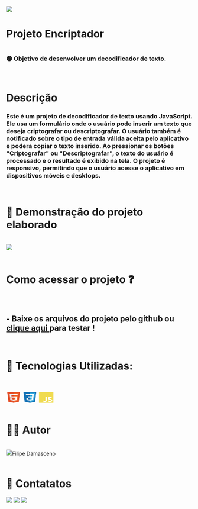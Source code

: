<img src="https://timr.com.br/wp-content/uploads/2021/06/30.06.21-FOTO-ARTIGO-para-SITE_1-redimensionada.png"  img/>
<br>
<h1> Projeto Encriptador<h1>
<h3>🟢 Objetivo de desenvolver um decodificador de texto.</h3>
<br> 
<h1> Descrição </h1>
<h3> 
Este é um projeto de decodificador de texto usando JavaScript. Ele usa um formulário onde o usuário pode inserir um texto que deseja criptografar ou descriptografar. O usuário também é notificado sobre o tipo de entrada válida aceita pelo aplicativo e podera copiar o texto inserido. Ao pressionar os botões "Criptografar" ou "Descriptografar", o texto do usuário é processado e o resultado é exibido na tela. O projeto é responsivo, permitindo que o usuário acesse o aplicativo em dispositivos móveis e desktops. </h3>
<br>
<h1>🧱 Demonstração do projeto elaborado </h1>
<br>
<img src="https://i.ibb.co/Php9myC/Criptografia.png"  img/>
<br>
<br>
<h1> Como acessar o projeto ❓</h1>
<br>
<h2> - Baixe os arquivos do projeto pelo github ou <a href=https://lipeh011.github.io/Cryptography/ target="_blank"> clique aqui </a> para testar !</h2>
<br>
<h1> 🚀 Tecnologias Utilizadas:</h1>
<br>
  <div style="display: inline_block"><br>
  <img align="center" alt="Lipe-HTML" height="30" width="40" src="https://raw.githubusercontent.com/devicons/devicon/master/icons/html5/html5-original.svg">
  <img align="center" alt="Lipe-CSS" height="30" width="40" src="https://raw.githubusercontent.com/devicons/devicon/master/icons/css3/css3-original.svg">
  <img align="center" alt="Lipe-Js" height="30" width="40" src="https://raw.githubusercontent.com/devicons/devicon/master/icons/javascript/javascript-plain.svg">
</div>
<br>
<h1>👨‍💻 Autor </h1>
<br>
<img src="https://avatars.githubusercontent.com/Lipeh011" width=115>Filipe Damasceno
<br>
<br>
<h1>📧 Contatatos </h1>
<div 
  <a href="https://www.linkedin.com/in/filipe-damasceno-49b14b250/" target="_blank"><img src="https://img.shields.io/badge/-LinkedIn-%230077B5?style=for-the-badge&logo=linkedin&logoColor=white" target="_blank"></a> 
  <a href = "filipedamasceno200@gmail.com"><img src="https://img.shields.io/badge/Gmail-D14836?style=for-the-badge&logo=gmail&logoColor=white" target="_blank"></a>
  <a href="https://discord.gg/wagxzStdc" target="_blank"><img src="https://img.shields.io/badge/Discord-7289DA?style=for-the-badge&logo=discord&logoColor=white" target="_blank"></a> 
</div>

